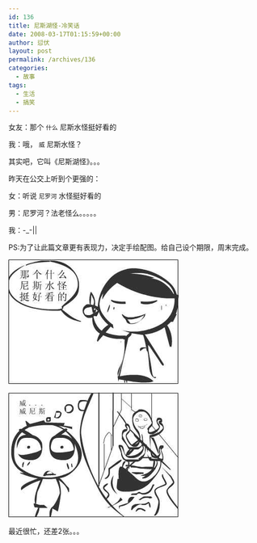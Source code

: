 ```yaml
---
id: 136
title: 尼斯湖怪-冷笑话
date: 2008-03-17T01:15:59+00:00
author: 愆伏
layout: post
permalink: /archives/136
categories:
  - 故事
tags:
  - 生活
  - 搞笑
---
```

女友：那个 `什么` 尼斯水怪挺好看的
  
我：哦， `威` 尼斯水怪？
  
其实吧，它叫《尼斯湖怪》。。。

昨天在公交上听到个更强的：
  
女：听说 `尼罗河` 水怪挺好看的
  
男：尼罗河？法老怪么。。。。。
  
我：-_-||
  
  
PS:为了让此篇文章更有表现力，决定手绘配图。给自己设个期限，周末完成。

![monster1](/wp-content/uploads/200803/17_010937_1.jpg)

![monster2](/wp-content/uploads/200803/17_010940_2.jpg)

最近很忙，还差2张。。。